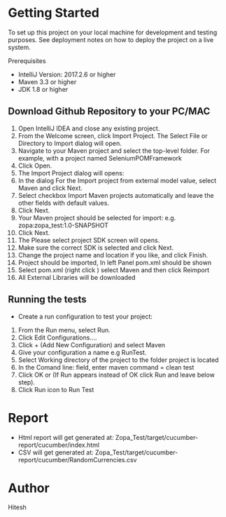 # Getting Started
To set up this project on your local machine for development and testing purposes. See deployment notes on how to deploy the project on a live system.

Prerequisites
- IntelliJ Version: 2017.2.6 or higher
- Maven 3.3 or higher
- JDK 1.8 or higher


## Download Github Repository to your PC/MAC

1. Open IntelliJ IDEA and close any existing project.
2. From the Welcome screen, click Import Project. The Select File or Directory to Import dialog will open.
3. Navigate to your Maven project and select the top-level folder. For example, with a project named SeleniumPOMFramework
4. Click Open.
5. The Import Project dialog will opens:
6. In the dialog For the Import project from external model value, select Maven and click Next.
7. Select checkbox Import Maven projects automatically and leave the other fields with default values.
8. Click Next.
9. Your Maven project should be selected for import: e.g. zopa:zopa_test:1.0-SNAPSHOT
10. Click Next.
11. The Please select project SDK screen will opens.
12. Make sure the correct SDK is selected and click Next.
13. Change the project name and location if you like, and click Finish.
14. Project should be imported, In left Panel pom.xml should be shown
15. Select pom.xml (right click ) select Maven and then click Reimport
16. All External Libraries will be downloaded

## Running the tests

- Create a run configuration to test your project:
1. From the Run menu, select Run.
2. Click Edit Configurations….
3. Click + (Add New Configuration) and select Maven
4. Give your configuration a name e.g RunTest.
5. Select Working directory of the project to the folder project is located
6. In the Comand line: field, enter maven command = clean test
7. Click OK or (If Run appears instead of OK click Run and leave below step).
8. Click Run icon to Run Test

# Report 
- Html report will get generated at:
  Zopa_Test/target/cucumber-report/cucumber/index.html
- CSV will get generated at:
  Zopa_Test/target/cucumber-report/cucumber/RandomCurrencies.csv

# Author
Hitesh

